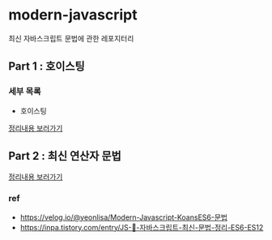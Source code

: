 # modern-javascript

최신 자바스크립트 문법에 관한 레포지터리

## Part 1 : 호이스팅

### 세부 목록

- 호이스팅

[정리내용 보러가기](https://github.com/sayyyho/modern-javascript/tree/main/part1)

  <!-- - 호이스팅 -->

## Part 2 : 최신 연산자 문법

[정리내용 보러가기](https://github.com/sayyyho/modern-javascript/tree/main/part2)

### ref

- https://velog.io/@yeonlisa/Modern-Javascript-KoansES6-문법
- https://inpa.tistory.com/entry/JS-🚀-자바스크립트-최신-문법-정리-ES6-ES12
